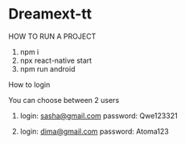 ﻿# Dreamext-tt
 
 HOW TO RUN A PROJECT
 
 1. npm i
 2. npx react-native start
 3. npm run android
 
 How to login
 
 You can choose between 2 users
 1. login: sasha@gmail.com
    password: Qwe123321
    
 2. login: dima@gmail.com
    password: Atoma123
